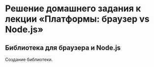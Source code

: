# Решение домашнего задания к лекции «Платформы: браузер vs Node.js»

## Библиотека для браузера и Node.js

Создание библиотеки.
